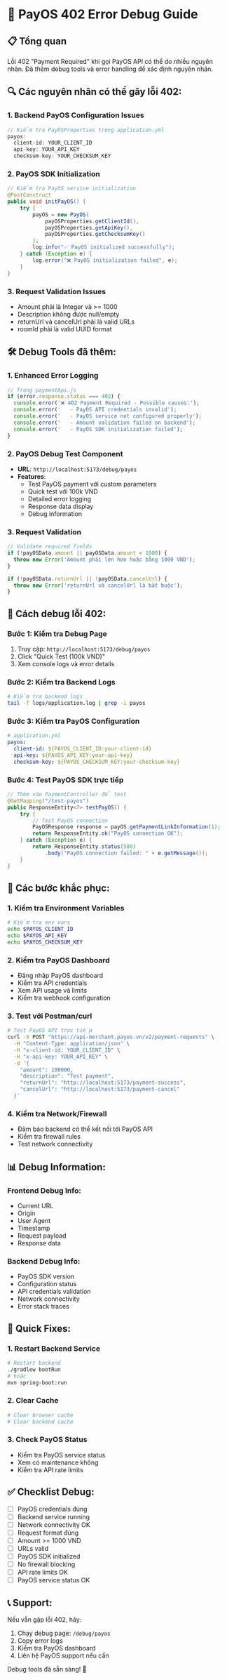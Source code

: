 # 🚨 PayOS 402 Error Debug Guide

## 📋 Tổng quan
Lỗi 402 "Payment Required" khi gọi PayOS API có thể do nhiều nguyên nhân. Đã thêm debug tools và error handling để xác định nguyên nhân.

## 🔍 **Các nguyên nhân có thể gây lỗi 402:**

### 1. **Backend PayOS Configuration Issues**
```java
// Kiểm tra PayOSProperties trong application.yml
payos:
  client-id: YOUR_CLIENT_ID
  api-key: YOUR_API_KEY
  checksum-key: YOUR_CHECKSUM_KEY
```

### 2. **PayOS SDK Initialization**
```java
// Kiểm tra PayOS service initialization
@PostConstruct
public void initPayOS() {
    try {
        payOS = new PayOS(
            payOSProperties.getClientId(),
            payOSProperties.getApiKey(),
            payOSProperties.getChecksumKey()
        );
        log.info("✅ PayOS initialized successfully");
    } catch (Exception e) {
        log.error("❌ PayOS initialization failed", e);
    }
}
```

### 3. **Request Validation Issues**
- Amount phải là Integer và >= 1000
- Description không được null/empty
- returnUrl và cancelUrl phải là valid URLs
- roomId phải là valid UUID format

## 🛠️ **Debug Tools đã thêm:**

### 1. **Enhanced Error Logging**
```javascript
// Trong paymentApi.js
if (error.response.status === 402) {
  console.error('❌ 402 Payment Required - Possible causes:');
  console.error('   - PayOS API credentials invalid');
  console.error('   - PayOS service not configured properly');
  console.error('   - Amount validation failed on backend');
  console.error('   - PayOS SDK initialization failed');
}
```

### 2. **PayOS Debug Test Component**
- **URL**: `http://localhost:5173/debug/payos`
- **Features**:
  - Test PayOS payment với custom parameters
  - Quick test với 100k VND
  - Detailed error logging
  - Response data display
  - Debug information

### 3. **Request Validation**
```javascript
// Validate required fields
if (!payOSData.amount || payOSData.amount < 1000) {
  throw new Error('Amount phải lớn hơn hoặc bằng 1000 VND');
}

if (!payOSData.returnUrl || !payOSData.cancelUrl) {
  throw new Error('returnUrl và cancelUrl là bắt buộc');
}
```

## 🔧 **Cách debug lỗi 402:**

### **Bước 1: Kiểm tra Debug Page**
1. Truy cập: `http://localhost:5173/debug/payos`
2. Click "Quick Test (100k VND)"
3. Xem console logs và error details

### **Bước 2: Kiểm tra Backend Logs**
```bash
# Kiểm tra backend logs
tail -f logs/application.log | grep -i payos
```

### **Bước 3: Kiểm tra PayOS Configuration**
```yaml
# application.yml
payos:
  client-id: ${PAYOS_CLIENT_ID:your-client-id}
  api-key: ${PAYOS_API_KEY:your-api-key}
  checksum-key: ${PAYOS_CHECKSUM_KEY:your-checksum-key}
```

### **Bước 4: Test PayOS SDK trực tiếp**
```java
// Thêm vào PaymentController để test
@GetMapping("/test-payos")
public ResponseEntity<?> testPayOS() {
    try {
        // Test PayOS connection
        PayOSResponse response = payOS.getPaymentLinkInformation(1);
        return ResponseEntity.ok("PayOS connection OK");
    } catch (Exception e) {
        return ResponseEntity.status(500)
            .body("PayOS connection failed: " + e.getMessage());
    }
}
```

## 🎯 **Các bước khắc phục:**

### **1. Kiểm tra Environment Variables**
```bash
# Kiểm tra env vars
echo $PAYOS_CLIENT_ID
echo $PAYOS_API_KEY
echo $PAYOS_CHECKSUM_KEY
```

### **2. Kiểm tra PayOS Dashboard**
- Đăng nhập PayOS dashboard
- Kiểm tra API credentials
- Xem API usage và limits
- Kiểm tra webhook configuration

### **3. Test với Postman/curl**
```bash
# Test PayOS API trực tiếp
curl -X POST "https://api-merchant.payos.vn/v2/payment-requests" \
  -H "Content-Type: application/json" \
  -H "x-client-id: YOUR_CLIENT_ID" \
  -H "x-api-key: YOUR_API_KEY" \
  -d '{
    "amount": 100000,
    "description": "Test payment",
    "returnUrl": "http://localhost:5173/payment-success",
    "cancelUrl": "http://localhost:5173/payment-cancel"
  }'
```

### **4. Kiểm tra Network/Firewall**
- Đảm bảo backend có thể kết nối tới PayOS API
- Kiểm tra firewall rules
- Test network connectivity

## 📊 **Debug Information:**

### **Frontend Debug Info:**
- Current URL
- Origin
- User Agent
- Timestamp
- Request payload
- Response data

### **Backend Debug Info:**
- PayOS SDK version
- Configuration status
- API credentials validation
- Network connectivity
- Error stack traces

## 🚀 **Quick Fixes:**

### **1. Restart Backend Service**
```bash
# Restart backend
./gradlew bootRun
# hoặc
mvn spring-boot:run
```

### **2. Clear Cache**
```bash
# Clear browser cache
# Clear backend cache
```

### **3. Check PayOS Status**
- Kiểm tra PayOS service status
- Xem có maintenance không
- Kiểm tra API rate limits

## ✅ **Checklist Debug:**

- [ ] PayOS credentials đúng
- [ ] Backend service running
- [ ] Network connectivity OK
- [ ] Request format đúng
- [ ] Amount >= 1000 VND
- [ ] URLs valid
- [ ] PayOS SDK initialized
- [ ] No firewall blocking
- [ ] API rate limits OK
- [ ] PayOS service status OK

## 📞 **Support:**

Nếu vẫn gặp lỗi 402, hãy:
1. Chạy debug page: `/debug/payos`
2. Copy error logs
3. Kiểm tra PayOS dashboard
4. Liên hệ PayOS support nếu cần

Debug tools đã sẵn sàng! 🎉

